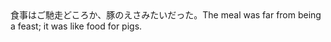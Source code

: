 <tr><td>食事はご馳走どころか、豚のえさみたいだった。<td><tr><tr><td>The meal was far from being a feast; it was like food for pigs.<td><tr></table>

